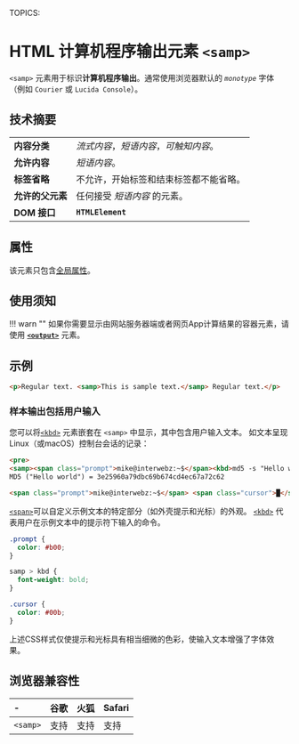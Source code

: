 TOPICS: <samp>

# HTML 计算机程序输出元素 `<samp>`

`<samp>` 元素用于标识**计算机程序输出**。通常使用浏览器默认的 *`monotype`* 字体（例如 `Courier` 或 `Lucida Console`）。

## 技术摘要

|  |  |
| :-- | :-- |
| **内容分类** | *流式内容*，*短语内容*，*可触知内容*。 |
| **允许内容** | *短语内容*。 |
| **标签省略** | 不允许，开始标签和结束标签都不能省略。|
| **允许的父元素** | 任何接受 *短语内容* 的元素。 |
| **DOM 接口** | **`HTMLElement`** |

## 属性

该元素只包含[全局属性](/zh-hans/webfrontend/HTML_Global_Attributes)。

## 使用须知

!!! warn ""
    如果你需要显示由网站服务器端或者网页App计算结果的容器元素，请使用 **[`<output>`](/zh-hans/webfrontend/<output>)** 元素。

## 示例

```html
<p>Regular text. <samp>This is sample text.</samp> Regular text.</p>
```

### 样本输出包括用户输入

您可以将[`<kbd>`](/zh-hans/webfrontend/<kbd>) 元素嵌套在 `<samp>` 中显示，其中包含用户输入文本。 如文本呈现Linux（或macOS）控制台会话的记录：

```html
<pre>
<samp><span class="prompt">mike@interwebz:~$</span><kbd>md5 -s "Hello world"</kbd>
MD5 ("Hello world") = 3e25960a79dbc69b674cd4ec67a72c62

<span class="prompt">mike@interwebz:~$</span> <span class="cursor">█</span></samp></pre>
```

[`<span>`](/zh-hans/webfrontend/<span>)可以自定义示例文本的特定部分（如外壳提示和光标）的外观。
[`<kbd>`](/zh-hans/webfrontend/<kbd>) 代表用户在示例文本中的提示符下输入的命令。

```css
.prompt {
  color: #b00;
}

samp > kbd {
  font-weight: bold;
}

.cursor {
  color: #00b;
}
```

上述CSS样式仅使提示和光标具有相当细微的色彩，使输入文本增强了字体效果。

## 浏览器兼容性

| - | 谷歌 | 火狐 | Safari |
| :--- | :--- | :--- | :--- |
| `<samp>` | 支持 | 支持 | 支持 |
